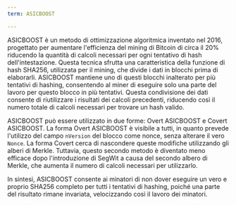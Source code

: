 ```yaml
---
term: ASICBOOST

---
```

ASICBOOST è un metodo di ottimizzazione algoritmica inventato nel 2016, progettato per aumentare l'efficienza del mining di Bitcoin di circa il 20% riducendo la quantità di calcoli necessari per ogni tentativo di hash dell'intestazione. Questa tecnica sfrutta una caratteristica della funzione di hash SHA256, utilizzata per il mining, che divide i dati in blocchi prima di elaborarli. ASICBOOST mantiene uno di questi blocchi inalterato per più tentativi di hashing, consentendo al miner di eseguire solo una parte del lavoro per questo blocco in più tentativi. Questa condivisione dei dati consente di riutilizzare i risultati dei calcoli precedenti, riducendo così il numero totale di calcoli necessari per trovare un hash valido.

ASICBOOST può essere utilizzato in due forme: Overt ASICBOOST e Covert ASICBOOST. La forma Overt ASICBOOST è visibile a tutti, in quanto prevede l'utilizzo del campo `nVersion` del blocco come nonce, senza alterare il vero `Nonce`. La forma Covert cerca di nascondere queste modifiche utilizzando gli alberi di Merkle. Tuttavia, questo secondo metodo è diventato meno efficace dopo l'introduzione di SegWit a causa del secondo albero di Merkle, che aumenta il numero di calcoli necessari per utilizzarlo.

In sintesi, ASICBOOST consente ai minatori di non dover eseguire un vero e proprio SHA256 completo per tutti i tentativi di hashing, poiché una parte del risultato rimane invariata, velocizzando così il lavoro dei minatori.